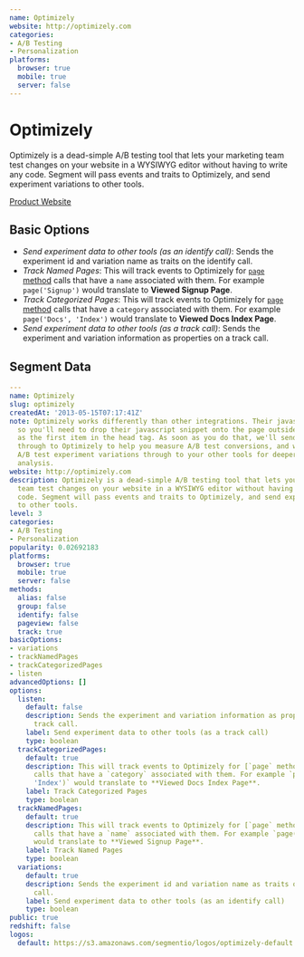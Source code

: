 ```yaml
---
name: Optimizely
website: http://optimizely.com
categories:
- A/B Testing
- Personalization
platforms:
  browser: true
  mobile: true
  server: false
---
```


# Optimizely

Optimizely is a dead-simple A/B testing tool that lets your marketing team test changes on your website in a WYSIWYG editor without having to write any code. Segment will pass events and traits to Optimizely, and send experiment variations to other tools.

[Product Website](http://optimizely.com)

## Basic Options

- *Send experiment data to other tools (as an identify call)*: Sends the experiment id and variation name as traits on the identify call.
- *Track Named Pages*: This will track events to Optimizely for [`page` method](https://segment.io/libraries/analytics.js#page) calls that have a `name` associated with them. For example `page('Signup')` would translate to **Viewed Signup Page**.
- *Track Categorized Pages*: This will track events to Optimizely for [`page` method](https://segment.io/libraries/analytics.js#page) calls that have a `category` associated with them. For example `page('Docs', 'Index')` would translate to **Viewed Docs Index Page**.
- *Send experiment data to other tools (as a track call)*: Sends the experiment and variation information as properties on a track call.


## Segment Data
```yaml
---
name: Optimizely
slug: optimizely
createdAt: '2013-05-15T07:17:41Z'
note: Optimizely works differently than other integrations. Their javascript is synchronous,
  so you'll need to drop their javascript snippet onto the page outside of Segment
  as the first item in the head tag. As soon as you do that, we'll send custom events
  through to Optimizely to help you measure A/B test conversions, and we'll pass the
  A/B test experiment variations through to your other tools for deeper downstream
  analysis.
website: http://optimizely.com
description: Optimizely is a dead-simple A/B testing tool that lets your marketing
  team test changes on your website in a WYSIWYG editor without having to write any
  code. Segment will pass events and traits to Optimizely, and send experiment variations
  to other tools.
level: 3
categories:
- A/B Testing
- Personalization
popularity: 0.02692183
platforms:
  browser: true
  mobile: true
  server: false
methods:
  alias: false
  group: false
  identify: false
  pageview: false
  track: true
basicOptions:
- variations
- trackNamedPages
- trackCategorizedPages
- listen
advancedOptions: []
options:
  listen:
    default: false
    description: Sends the experiment and variation information as properties on a
      track call.
    label: Send experiment data to other tools (as a track call)
    type: boolean
  trackCategorizedPages:
    default: true
    description: This will track events to Optimizely for [`page` method](https://segment.io/libraries/analytics.js#page)
      calls that have a `category` associated with them. For example `page('Docs',
      'Index')` would translate to **Viewed Docs Index Page**.
    label: Track Categorized Pages
    type: boolean
  trackNamedPages:
    default: true
    description: This will track events to Optimizely for [`page` method](https://segment.io/libraries/analytics.js#page)
      calls that have a `name` associated with them. For example `page('Signup')`
      would translate to **Viewed Signup Page**.
    label: Track Named Pages
    type: boolean
  variations:
    default: true
    description: Sends the experiment id and variation name as traits on the identify
      call.
    label: Send experiment data to other tools (as an identify call)
    type: boolean
public: true
redshift: false
logos:
  default: https://s3.amazonaws.com/segmentio/logos/optimizely-default.svg

```

